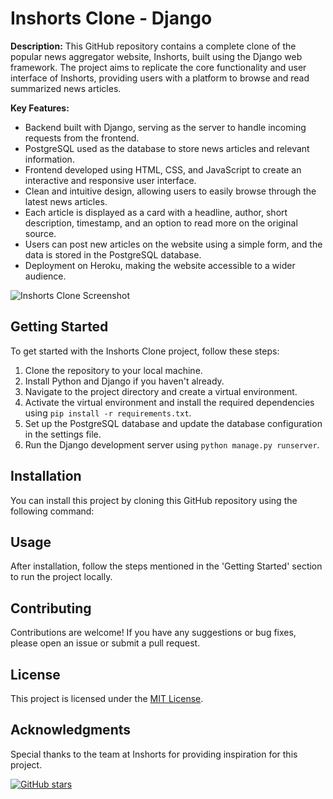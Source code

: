 # Inshorts Clone - Django

**Description:**
This GitHub repository contains a complete clone of the popular news aggregator website, Inshorts, built using the Django web framework. The project aims to replicate the core functionality and user interface of Inshorts, providing users with a platform to browse and read summarized news articles.

**Key Features:**
- Backend built with Django, serving as the server to handle incoming requests from the frontend.
- PostgreSQL used as the database to store news articles and relevant information.
- Frontend developed using HTML, CSS, and JavaScript to create an interactive and responsive user interface.
- Clean and intuitive design, allowing users to easily browse through the latest news articles.
- Each article is displayed as a card with a headline, author, short description, timestamp, and an option to read more on the original source.
- Users can post new articles on the website using a simple form, and the data is stored in the PostgreSQL database.
- Deployment on Heroku, making the website accessible to a wider audience.

![Inshorts Clone Screenshot](https://imgur.com/a/RHomYra)

## Getting Started
To get started with the Inshorts Clone project, follow these steps:

1. Clone the repository to your local machine.
2. Install Python and Django if you haven't already.
3. Navigate to the project directory and create a virtual environment.
4. Activate the virtual environment and install the required dependencies using `pip install -r requirements.txt`.
5. Set up the PostgreSQL database and update the database configuration in the settings file.
6. Run the Django development server using `python manage.py runserver`.

## Installation
You can install this project by cloning this GitHub repository using the following command:

## Usage
After installation, follow the steps mentioned in the 'Getting Started' section to run the project locally.

## Contributing
Contributions are welcome! If you have any suggestions or bug fixes, please open an issue or submit a pull request.

## License
This project is licensed under the [MIT License](LICENSE).

## Acknowledgments
Special thanks to the team at Inshorts for providing inspiration for this project.

[![GitHub stars](https://img.shields.io/github/stars/Muhammad-Umer-Wasi/Inshorts-Clone-Django.svg?style=social&label=Star&maxAge=2592000)](https://github.com/Muhammad-Umer-Wasi/Inshorts-Clone-Django/stargazers/)
